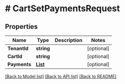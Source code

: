 # # CartSetPaymentsRequest


## Properties 


Name | Type | Description | Notes
------------ | ------------- | ------------- | -------------
**TenantId**| **string** |   | [optional]
**CartId**| **string** |   | [optional]
**Payments**| [**List<CartPaymentData>**](CartPaymentData.md) |   | [optional]


[[Back to Model list]](../../README.md#models) [[Back to API list]](../../README.md#endpoints) [[Back to README]](../../README.md)

